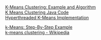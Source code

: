 [K-Means Clustering: Example and Algorithm](http://www.dataonfocus.com/k-means-clustering-example-and-algorithm/)   
[K Means Clustering Java Code](http://www.dataonfocus.com/k-means-clustering-java-code/)  
[Hyperthreaded K-Means Implementation](http://www.javaworld.com/article/2076183/build-ci-sdlc/hyper-threaded-java.html)  
  
[k-Means: Step-By-Step Example](http://mnemstudio.org/clustering-k-means-example-1.htm)  
[k-means clustering - Wikipedia](https://en.wikipedia.org/wiki/K-means_clustering)  
